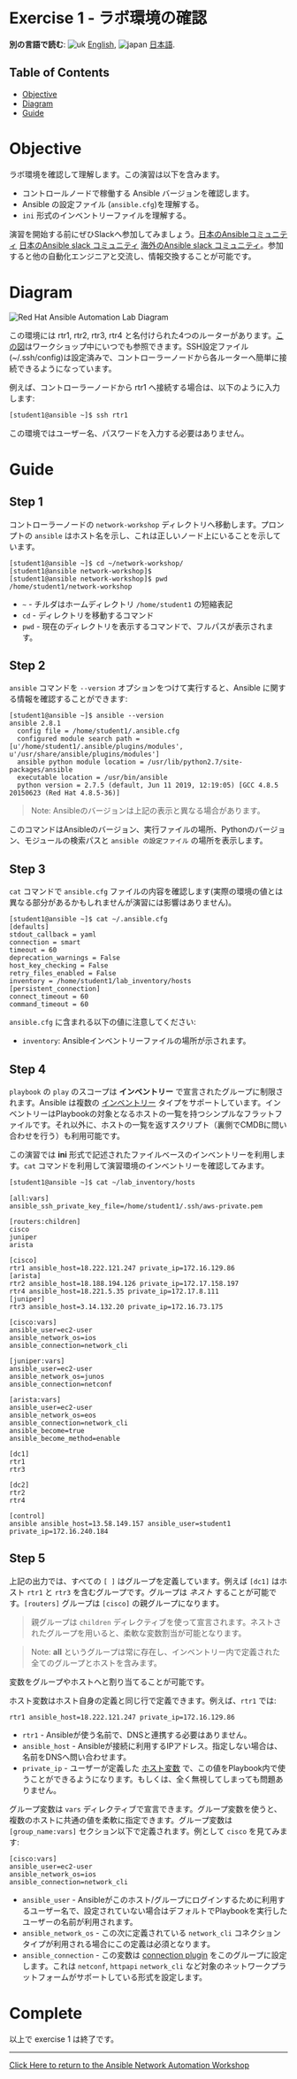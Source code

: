 # Exercise 1 - ラボ環境の確認

**別の言語で読む**: ![uk](../../../images/uk.png) [English](README.md),  ![japan](../../../images/japan.png) [日本語](README.ja.md).

## Table of Contents

- [Objective](#objective)
- [Diagram](#diagram)
- [Guide](#guide)

# Objective

ラボ環境を確認して理解します。この演習は以下を含みます。
- コントロールノードで稼働する Ansible バージョンを確認します。
- Ansible の設定ファイル (`ansible.cfg`)を理解する。
- `ini` 形式のインベントリーファイルを理解する。

演習を開始する前にぜひSlackへ参加してみましょう。[日本のAnsibleコミュニティ](https://ansible-users.connpass.com) [日本のAnsible slack コミュニティ](https://ansiblejp.slack.com/join/shared_invite/enQtNzQwNTEyNTc2Mjc3LTRmYzBkY2FhM2RhOGIzNjVhYTczMDdiODY0YWFiMjdmMGRkNGJiZDYzN2I4M2NjZDA5MjkxYzU3ZWQyMzFhYjU) [海外のAnsible slack コミュニティ](https://join.slack.com/t/ansiblenetwork/shared_invite/zt-3zeqmhhx-zuID9uJqbbpZ2KdVeTwvzw)。参加すると他の自動化エンジニアと交流し、情報交換することが可能です。

# Diagram

![Red Hat Ansible Automation Lab Diagram](../../../images/network_diagram.png)

この環境には rtr1, rtr2, rtr3, rtr4 と名付けられた4つのルーターがあります。[この図](../README.ja.md)はワークショップ中にいつでも参照できます。SSH設定ファイル (~/.ssh/config)は設定済みで、コントローラーノードから各ルーターへ簡単に接続できるようになっています。

例えば、コントローラーノードから rtr1 へ接続する場合は、以下のように入力します:

```bash
[student1@ansible ~]$ ssh rtr1
```

この環境ではユーザー名、パスワードを入力する必要はありません。

# Guide

## Step 1

コントローラーノードの `network-workshop` ディレクトリへ移動します。プロンプトの `ansible` はホスト名を示し、これは正しいノード上にいることを示しています。

```
[student1@ansible ~]$ cd ~/network-workshop/
[student1@ansible network-workshop]$
[student1@ansible network-workshop]$ pwd
/home/student1/network-workshop
```
 - `~` - チルダはホームディレクトリ `/home/student1` の短縮表記
 - `cd` - ディレクトリを移動するコマンド
 - `pwd` - 現在のディレクトリを表示するコマンドで、フルパスが表示されます。

## Step 2

`ansible` コマンドを `--version` オプションをつけて実行すると、Ansible に関する情報を確認することができます:

```
[student1@ansible ~]$ ansible --version
ansible 2.8.1
  config file = /home/student1/.ansible.cfg
  configured module search path = [u'/home/student1/.ansible/plugins/modules', u'/usr/share/ansible/plugins/modules']
  ansible python module location = /usr/lib/python2.7/site-packages/ansible
  executable location = /usr/bin/ansible
  python version = 2.7.5 (default, Jun 11 2019, 12:19:05) [GCC 4.8.5 20150623 (Red Hat 4.8.5-36)]
```

> Note: Ansibleのバージョンは上記の表示と異なる場合があります。

このコマンドはAnsibleのバージョン、実行ファイルの場所、Pythonのバージョン、モジュールの検索パスと `ansible の設定ファイル` の場所を表示します。

## Step 3

`cat` コマンドで `ansible.cfg` ファイルの内容を確認します(実際の環境の値とは異なる部分があるかもしれませんが演習には影響はありません)。

```
[student1@ansible ~]$ cat ~/.ansible.cfg
[defaults]
stdout_callback = yaml
connection = smart
timeout = 60
deprecation_warnings = False
host_key_checking = False
retry_files_enabled = False
inventory = /home/student1/lab_inventory/hosts
[persistent_connection]
connect_timeout = 60
command_timeout = 60
```

`ansible.cfg` に含まれる以下の値に注意してください:

 - `inventory`: Ansibleインベントリーファイルの場所が示されます。

## Step 4

`playbook` の `play` のスコープは **インベントリー** で宣言されたグループに制限されます。Ansible は複数の [インベントリー](http://docs.ansible.com/ansible/latest/intro_inventory.html) タイプをサポートしています。インベントリーはPlaybookの対象となるホストの一覧を持つシンプルなフラットファイルです。それ以外に、ホストの一覧を返すスクリプト（裏側でCMDBに問い合わせを行う）も利用可能です。

この演習では **ini** 形式で記述されたファイルベースのインベントリーを利用します。`cat` コマンドを利用して演習環境のインベントリーを確認してみます。

```bash
[student1@ansible ~]$ cat ~/lab_inventory/hosts
```

```
[all:vars]
ansible_ssh_private_key_file=/home/student1/.ssh/aws-private.pem

[routers:children]
cisco
juniper
arista

[cisco]
rtr1 ansible_host=18.222.121.247 private_ip=172.16.129.86
[arista]
rtr2 ansible_host=18.188.194.126 private_ip=172.17.158.197
rtr4 ansible_host=18.221.5.35 private_ip=172.17.8.111
[juniper]
rtr3 ansible_host=3.14.132.20 private_ip=172.16.73.175

[cisco:vars]
ansible_user=ec2-user
ansible_network_os=ios
ansible_connection=network_cli

[juniper:vars]
ansible_user=ec2-user
ansible_network_os=junos
ansible_connection=netconf

[arista:vars]
ansible_user=ec2-user
ansible_network_os=eos
ansible_connection=network_cli
ansible_become=true
ansible_become_method=enable

[dc1]
rtr1
rtr3

[dc2]
rtr2
rtr4

[control]
ansible ansible_host=13.58.149.157 ansible_user=student1 private_ip=172.16.240.184
```

## Step 5

上記の出力では、すべての `[ ]` はグループを定義しています。例えば `[dc1]` はホスト `rtr1` と `rtr3` を含むグループです。グループは _ネスト_ することが可能です。`[routers]` グループは `[cisco]` の親グループになります。

> 親グループは `children` ディレクティブを使って宣言されます。ネストされたグループを用いると、柔軟な変数割当が可能となります。


> Note: **all** というグループは常に存在し、インベントリー内で定義された全てのグループとホストを含みます。


変数をグループやホストへと割り当てることが可能です。

ホスト変数はホスト自身の定義と同じ行で定義できます。例えば、`rtr1` では:

```
rtr1 ansible_host=18.222.121.247 private_ip=172.16.129.86
```

 - `rtr1` - Ansibleが使う名前で、DNSと連携する必要はありません。
 - `ansible_host` - Ansibleが接続に利用するIPアドレス。指定しない場合は、名前をDNSへ問い合わせます。
 - `private_ip` - ユーザーが定義した [ホスト変数](http://docs.ansible.com/ansible/latest/intro_inventory.html#host-variables) で、この値をPlaybook内で使うことができるようになります。もしくは、全く無視してしまっても問題ありません。

グループ変数は `vars` ディレクティブで宣言できます。グループ変数を使うと、複数のホストに共通の値を柔軟に指定できます。グループ変数は `[group_name:vars]` セクション以下で定義されます。例として `cisco` を見てみます:

```
[cisco:vars]
ansible_user=ec2-user
ansible_network_os=ios
ansible_connection=network_cli
```

 - `ansible_user` - Ansibleがこのホスト/グループにログインするために利用するユーザー名で、設定されていない場合はデフォルトでPlaybookを実行したユーザーの名前が利用されます。
 - `ansible_network_os` - この次に定義されている `network_cli` コネクションタイプが利用される場合にこの定義は必須となります。
 - `ansible_connection` - この変数は [connection plugin](https://docs.ansible.com/ansible/latest/plugins/connection.html) をこのグループに設定します。これは `netconf`, `httpapi` `network_cli` など対象のネットワークプラットフォームがサポートしている形式を設定します。


# Complete

以上で exercise 1 は終了です。

---
[Click Here to return to the Ansible Network Automation Workshop](../README.ja.md)
